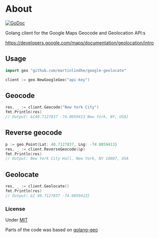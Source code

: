 # About

[![GoDoc](https://godoc.org/github.com/martinlindhe/google-geolocate?status.svg)](https://godoc.org/github.com/martinlindhe/google-geolocate)

Golang client for the Google Maps Geocode and Geolocation API:s

https://developers.google.com/maps/documentation/geolocation/intro


## Usage
```go
import geo "github.com/martinlindhe/google-geolocate"

client := geo.NewGoogleGeo("api-key")
```

## Geocode
```go
res, _ := client.Geocode("New York City")
fmt.Println(res)
// Output: &{40.7127837 -74.0059413 New York, NY, USA}
```

## Reverse geocode
```go
p := geo.Point{Lat: 40.7127837, Lng: -74.0059413}
res, _ := client.ReverseGeocode(&p)
fmt.Println(res)
// Output: New York City Hall, New York, NY 10007, USA
```

## Geolocate

```go
res, _ := client.Geolocate()
fmt.Println(res)
// Output: &{ 40.7127837 -74.0059413}
```

### License

Under [MIT](LICENSE)

Parts of the code was based on [golang-geo](https://github.com/kellydunn/golang-geo)
